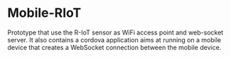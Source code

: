 # Mobile-RIoT

Prototype that use the R-IoT sensor as WiFi access point and web-socket server. It also contains a cordova application aims at running on a mobile device that creates a WebSocket connection between the mobile device.
